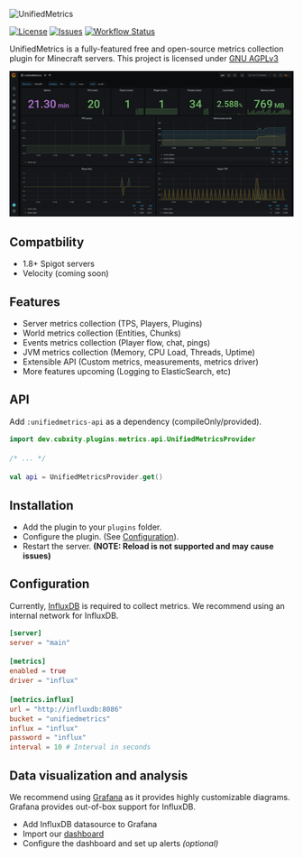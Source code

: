 ![UnifiedMetrics](.github/assets/banner.png)

[![License](https://img.shields.io/github/license/Cubxity/UnifiedMetrics?style=flat-square)](LICENSE)
[![Issues](https://img.shields.io/github/issues/Cubxity/UnifiedMetrics?style=flat-square)](https://github.com/Cubxity/UnifiedMetrics/issues)
[![Workflow Status](https://img.shields.io/github/workflow/status/Cubxity/UnifiedMetrics/gradle-preview-ci/master?style=flat-square)](https://github.com/Cubxity/UnifiedMetrics/actions)

UnifiedMetrics is a fully-featured free and open-source metrics collection plugin for Minecraft servers.
This project is licensed under [GNU AGPLv3](LICENSE)

![Grafana Dashboard](.github/assets/grafana.png)

## Compatbility
- 1.8+ Spigot servers
- Velocity (coming soon)

## Features
- Server metrics collection (TPS, Players, Plugins)
- World metrics collection (Entities, Chunks)
- Events metrics collection (Player flow, chat, pings)
- JVM metrics collection (Memory, CPU Load, Threads, Uptime)
- Extensible API (Custom metrics, measurements, metrics driver) 
- More features upcoming (Logging to ElasticSearch, etc)

## API
Add `:unifiedmetrics-api` as a dependency (compileOnly/provided).

```kotlin
import dev.cubxity.plugins.metrics.api.UnifiedMetricsProvider

/* ... */

val api = UnifiedMetricsProvider.get()
```

## Installation

- Add the plugin to your `plugins` folder.
- Configure the plugin. (See [Configuration](#Configuration)).
- Restart the server. **(NOTE: Reload is not supported and may cause issues)**

## Configuration

Currently, [InfluxDB](https://www.influxdata.com/) is required to collect metrics.
We recommend using an internal network for InfluxDB.

```toml
[server]
server = "main"

[metrics]
enabled = true
driver = "influx"

[metrics.influx]
url = "http://influxdb:8086"
bucket = "unifiedmetrics"
influx = "influx"
password = "influx"
interval = 10 # Interval in seconds
```

## Data visualization and analysis
We recommend using [Grafana](https://grafana.com/) as it provides highly customizable diagrams.
Grafana provides out-of-box support for InfluxDB.

- Add InfluxDB datasource to Grafana
- Import our [dashboard](https://grafana.com/grafana/dashboards/13860)
- Configure the dashboard and set up alerts *(optional)*